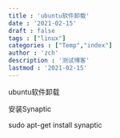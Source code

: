 ```yaml
---
title : 'ubuntu软件卸载'
date : '2021-02-15'
draft : false
tags : ["linux"]
categories : ["Temp","index"]
author : 'zch'
description : '测试博客'
lastmod : '2021-02-15'
---
```


ubuntu软件卸载

安装Synaptic

sudo apt-get install synaptic


